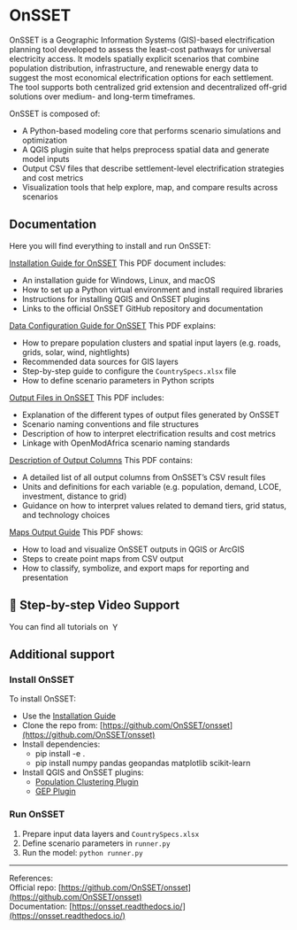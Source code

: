 # OnSSET

OnSSET is a Geographic Information Systems (GIS)-based electrification planning tool developed to assess the least-cost pathways for universal electricity access. It models spatially explicit scenarios that combine population distribution, infrastructure, and renewable energy data to suggest the most economical electrification options for each settlement. The tool supports both centralized grid extension and decentralized off-grid solutions over medium- and long-term timeframes.

OnSSET is composed of:

- A Python-based modeling core that performs scenario simulations and optimization  
- A QGIS plugin suite that helps preprocess spatial data and generate model inputs  
- Output CSV files that describe settlement-level electrification strategies and cost metrics  
- Visualization tools that help explore, map, and compare results across scenarios

## Documentation
  
Here you will find everything to install and run OnSSET:

[Installation Guide for OnSSET](./Installation%20Guide%20for%20OnSSET.pdf)
This PDF document includes:
- An installation guide for Windows, Linux, and macOS
- How to set up a Python virtual environment and install required libraries
- Instructions for installing QGIS and OnSSET plugins
- Links to the official OnSSET GitHub repository and documentation

[Data Configuration Guide for OnSSET](./Data%20configuration%20Guide%20for%20OnSSET.pdf)
This PDF explains:
- How to prepare population clusters and spatial input layers (e.g. roads, grids, solar, wind, nightlights)
- Recommended data sources for GIS layers
- Step-by-step guide to configure the `CountrySpecs.xlsx` file
- How to define scenario parameters in Python scripts

[Output Files in OnSSET](./Output%20files%20in%20OnSSET.pdf)
This PDF includes:
- Explanation of the different types of output files generated by OnSSET
- Scenario naming conventions and file structures
- Description of how to interpret electrification results and cost metrics
- Linkage with OpenModAfrica scenario naming standards

[Description of Output Columns](./Description-of-output-columns_OnSSET.pdf)
This PDF contains:
- A detailed list of all output columns from OnSSET’s CSV result files
- Units and definitions for each variable (e.g. population, demand, LCOE, investment, distance to grid)
- Guidance on how to interpret values related to demand tiers, grid status, and technology choices

[Maps Output Guide](./Maps%20output.pdf)
This PDF shows:
- How to load and visualize OnSSET outputs in QGIS or ArcGIS
- Steps to create point maps from CSV output
- How to classify, symbolize, and export maps for reporting and presentation

## 🎥 Step-by-step Video Support

You can find all tutorials on <a href="https://www.youtube.com/playlist?list=PLHN93NPePQ1JNz3JROb_sVbF5pjOG-EDx" target="_blank" style="text-decoration: none;">
  <img src="https://cdn.simpleicons.org/youtube/FF0000/16" alt="YouTube" height="16" style="vertical-align: text-bottom; margin-left: 4px;">
</a>

## Additional support
### Install OnSSET

To install OnSSET:
- Use the [Installation Guide](./Installation%20Guide%20for%20OnSSET.pdf)  
- Clone the repo from: [https://github.com/OnSSET/onsset](https://github.com/OnSSET/onsset)  
- Install dependencies:
  - pip install -e .
  - pip install numpy pandas geopandas matplotlib scikit-learn
- Install QGIS and OnSSET plugins:
  - [Population Clustering Plugin](https://github.com/OnSSET/PopCluster)
  - [GEP Plugin](https://github.com/OnSSET/ClusterbasedExtraction)

### Run OnSSET

1. Prepare input data layers and `CountrySpecs.xlsx`
2. Define scenario parameters in `runner.py`
3. Run the model:
`python runner.py`



---

References:  
Official repo: [https://github.com/OnSSET/onsset](https://github.com/OnSSET/onsset)  
Documentation: [https://onsset.readthedocs.io/](https://onsset.readthedocs.io/)
